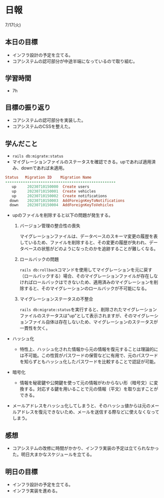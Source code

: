 # 日報

7/17(火)

## 本日の目標

- インフラ設計の予定を立てる。
- コアシステムの認可部分が中途半端になっているので取り組む。

## 学習時間

- 7h

## 目標の振り返り

- コアシステムの認可部分を実装した。
- コアシステムのCSSを整えた。

## 学んだこと

- `rails db:migrate:status`
- マイグレーションファイルのステータスを確認できる。upであれば適用済み、downであれば未適用。

```ruby
Status   Migration ID    Migration Name
--------------------------------------------------
   up     20230710150000  Create users
   up     20230710150001  Create vehicles
   up     20230710150002  Create notifications
  down    20230710150003  AddForeignKeyToNotifications
  down    20230710150004  AddForeignKeyToVehicles
```

- upのファイルを削除すると以下の問題が発生する。
    1. バージョン管理の整合性の喪失
        
        マイグレーションファイルは、データベースのスキーマ変更の履歴を表しているため、ファイルを削除すると、その変更の履歴が失われ、データベースの状態がどのようになったのかを追跡することが難しくなる。
        
    2. ロールバックの問題
        
        `rails db:rollback`コマンドを使用してマイグレーションを元に戻す（ロールバックする）場合、そのマイグレーションファイルが存在しなければロールバックはできないため、適用済みのマイグレーションを削除すると、そのマイグレーションのロールバックが不可能になる。
        
    3. マイグレーションステータスの不整合
        
        `rails db:migrate:status`を実行すると、削除されたマイグレーションファイルのステータスは"up"として表示されますが、そのマイグレーションファイル自体は存在しないため、マイグレーションのステータスが一貫性を欠く。
        
- ハッシュ化
    - 特性上、ハッシュ化された情報から元の情報を復元することは理論的には不可能。この性質がパスワードの保管などに有用で、元のパスワードを知らずともハッシュ化したパスワードを比較することで認証が可能。
- 暗号化
    - 情報を秘密鍵や公開鍵を使って元の情報がわからない形（暗号文）に変換する。対応する鍵を用いることで元の情報（平文）を取り出すことができる。
- メールアドレスをハッシュ化してしまうと、そのハッシュ値からは元のメールアドレスを復元できないため、メールを送信する際などに使えなくなってしまう。

## 感想

- コアシステムの改修に時間がかかり、インフラ実装の予定は立てられなかった。明日大まかなスケジュールを立てる。

## 明日の目標

- インフラ設計の予定を立てる。
- インフラ実装を進める。
